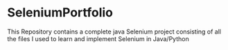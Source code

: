 # SeleniumPortfolio
This Repository contains a complete java Selenium project consisting of all the files I used to learn and implement Selenium in Java/Python 
